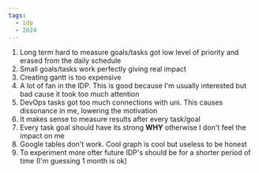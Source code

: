 ```yaml
---
tags:
  - idp
  - 2024
---
```

1. Long term hard to measure goals/tasks got low level of priority and erased from the daily schedule
2. Small goals/tasks work perfectly giving real impact
3. Creating gantt is too expensive
4. A lot of fan in the IDP. This is good because I'm usually interested but bad cause it took too much attention
5. DevOps tasks got too much connections with uni. This causes dissonance in me, lowering the motivation
6. It makes sense to measure results after every task/goal
7. Every task goal should have its strong **WHY** otherwise I don't feel the impact on me
8. Google tables don't work. Cool graph is cool but useless to be honest
9. To experiment more ofter future IDP's should be for a shorter period of time (I'm guessing 1 month is ok)